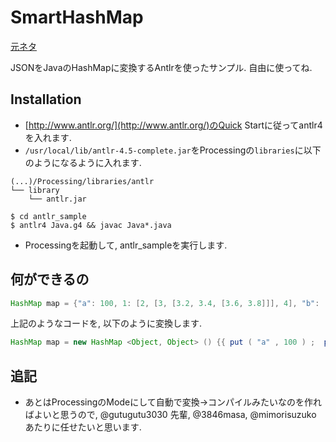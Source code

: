 # SmartHashMap

[元ネタ](https://twitter.com/Magic_Gancelot/status/612964769880866817)

JSONをJavaのHashMapに変換するAntlrを使ったサンプル. 自由に使ってね.

## Installation

- [http://www.antlr.org/](http://www.antlr.org/)のQuick Startに従ってantlr4を入れます.
- `/usr/local/lib/antlr-4.5-complete.jar`をProcessingの`libraries`に以下のようになるように入れます.

```
(...)/Processing/libraries/antlr
└── library
    └── antlr.jar
```

```
$ cd antlr_sample
$ antlr4 Java.g4 && javac Java*.java
```

- Processingを起動して, antlr\_sampleを実行します.

## 何ができるの

```json:sample.java
HashMap map = {"a": 100, 1: [2, [3, [3.2, 3.4, [3.6, 3.8]]], 4], "b": [0, 1, [2, 3], 4]};
```

上記のようなコードを, 以下のように変換します.

```java
HashMap map = new HashMap <Object, Object> () {{ put ( "a" , 100 ) ;  put ( 1 , new Object[] { 2 , new Object[] { 3 , new Object[] { 3.2 , 3.4 , new Object[] { 3.6 , 3.8 } } } , 4 } ) ;  put ( "b" , new Object[] { 0 , 1 , new Object[] { 2 , 3 } , 4 } ) ; }} ;
```

## 追記
- あとはProcessingのModeにして自動で変換->コンパイルみたいなのを作ればよいと思うので, @gutugutu3030 先輩, @3846masa, @mimorisuzuko あたりに任せたいと思います.
